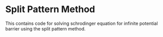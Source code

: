 # Split Pattern Method
This contains code for solving schrodinger equation for infinite potential barrier using the split pattern method.
